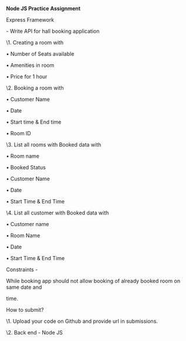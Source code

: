 ﻿

**Node JS Practice Assignment**

Express Framework

\- Write API for hall booking application

\1. Creating a room with

• Number of Seats available

• Amenities in room

• Price for 1 hour

\2. Booking a room with

• Customer Name

• Date

• Start time & End time

• Room ID

\3. List all rooms with Booked data with

• Room name

• Booked Status

• Customer Name

• Date

• Start Time & End Time

\4. List all customer with Booked data with

• Customer name

• Room Name

• Date

• Start Time & End Time

Constraints -

While booking app should not allow booking of already booked room on same date and

time.

How to submit?

\1. Upload your code on Github and provide url in submissions.

\2. Back end - Node JS


